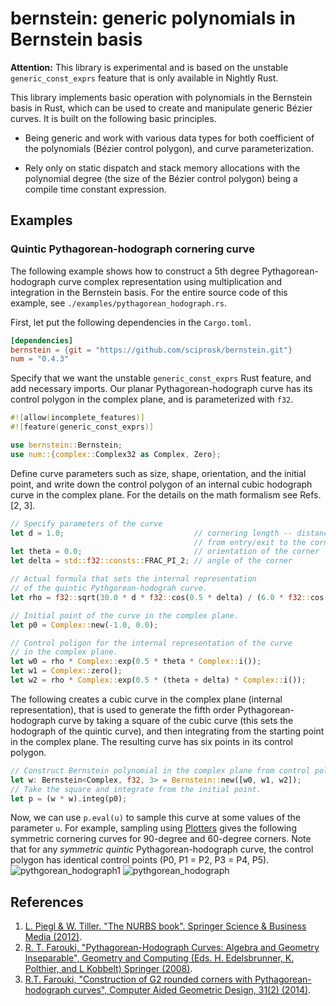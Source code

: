 # bernstein: generic polynomials in Bernstein basis

**Attention:** This library is experimental and is based on the unstable
`generic_const_exprs` feature that is only available in Nightly Rust.

This library implements basic operation with polynomials in the Bernstein basis
in Rust, which can be used to create and manipulate generic Bézier curves. It is
built on the following basic principles.

* Being generic and work with various data types for both coefficient of the
polynomials (Bézier control polygon), and curve parameterization.

* Rely only on static dispatch and stack memory allocations with the polynomial
degree (the size of the Bézier control polygon) being a compile time constant
expression.

## Examples

### Quintic Pythagorean-hodograph cornering curve
The following example shows how to construct a 5th degree Pythagorean-hodograph curve
complex representation using multiplication and integration in the Bernstein basis.
For the entire source code of this example, see `./examples/pythagorean_hodograph.rs`.

First, let put the following dependencies in the `Cargo.toml`.
```toml
[dependencies]
bernstein = {git = "https://github.com/sciprosk/bernstein.git"}
num = "0.4.3"
```
Specify that we want the unstable `generic_const_exprs` Rust feature, and add necessary 
imports. Our planar Pythagorean-hodograph curve has its control polygon in the complex plane,
and is parameterized with `f32`.
```rust
#![allow(incomplete_features)]
#![feature(generic_const_exprs)]

use bernstein::Bernstein;
use num::{complex::Complex32 as Complex, Zero};
```
Define curve parameters such as size, shape, orientation, and the initial point, and write down 
the control polygon of an internal cubic hodograph curve in the complex plane. For the details
on the math formalism see Refs. [2, 3].
```rust
// Specify parameters of the curve
let d = 1.0;                             // cornering length -- distance
                                         // from entry/exit to the corner
let theta = 0.0;                         // orientation of the corner
let delta = std::f32::consts::FRAC_PI_2; // angle of the corner

// Actual formula that sets the internal representation
// of the quintic Pythgorean-hodograh curve.
let rho = f32::sqrt(30.0 * d * f32::cos(0.5 * delta) / (6.0 * f32::cos(0.5 * delta) + 1.0));

// Initial point of the curve in the complex plane.
let p0 = Complex::new(-1.0, 0.0);

// Control poligon for the internal representation of the curve
// in the complex plane.
let w0 = rho * Complex::exp(0.5 * theta * Complex::i());
let w1 = Complex::zero();
let w2 = rho * Complex::exp(0.5 * (theta + delta) * Complex::i());
```
The following creates a cubic curve in the complex plane (internal representation), that is
used to generate the fifth order Pythagorean-hodograph curve by taking a square of the
cubic curve (this sets the hodograph of the quintic curve), and then integrating from
the starting point in the complex plane. The resulting curve has six points in its control
polygon.
```rust
// Construct Bernstein polynomial in the complex plane from control polygon.
let w: Bernstein<Complex, f32, 3> = Bernstein::new([w0, w1, w2]);
// Take the square and integrate from the initial point.
let p = (w * w).integ(p0);
```
Now, we can use `p.eval(u)` to sample this curve at some values of the parameter `u`. For example, sampling
using [Plotters](https://docs.rs/plotters/latest/plotters/) gives the following symmetric cornering curves for
90-degree and 60-degree corners. Note that for any _symmetric_ _quintic_ Pythagorean-hodograph curve, the control polygon has identical control 
points (P0, P1 = P2, P3 = P4, P5).
![pythgorean_hodograph1](https://github.com/sciprosk/bernstein/assets/105472369/1a700752-dfd3-4e29-b316-44bfbf8ebf00)
![pythgorean_hodograph](https://github.com/sciprosk/bernstein/assets/105472369/8f2c5202-6839-4960-8924-37c2d9e436de)

## References
1. [L. Piegl & W. Tiller. "The NURBS book". Springer Science & Business Media (2012)](https://link.springer.com/book/10.1007/978-3-642-59223-2).
2. [R. T. Farouki, "Pythagorean-Hodograph Curves: Algebra and Geometry Inseparable", Geometry and Computing (Eds. H. Edelsbrunner, K. Polthier, and L Kobbelt) Springer (2008)](https://link.springer.com/book/10.1007/978-3-540-73398-0).
3. [R.T. Farouki, "Construction of G2 rounded corners with Pythagorean-hodograph curves", Computer Aided Geometric Design, 31(2) (2014)](https://escholarship.org/uc/item/6fq8n655).
